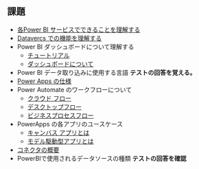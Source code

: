 ## 課題
- [各Power BI サービスでできることを理解する](https://learn.microsoft.com/ja-jp/power-bi/fundamentals/service-service-vs-desktop)
- [Datavercs での機能を理解する](https://learn.microsoft.com/ja-jp/power-apps/maker/data-platform/data-platform-intro)
- Power BI ダッシュボードについて理解する
  - [チュートリアル](https://learn.microsoft.com/ja-jp/power-bi/fundamentals/service-get-started)
  - [ダッシュボードについて](https://learn.microsoft.com/ja-jp/power-bi/fundamentals/service-basic-concepts#dashboards)
- Power BI データ取り込みに使用する言語 **テストの回答を覚える。**
- [Power Apps の仕様](https://learn.microsoft.com/ja-jp/power-apps/powerapps-overview)
- Power Automate のワークフローについて
  - [クラウド フロー](https://learn.microsoft.com/ja-jp/power-automate/overview-cloud)
  - [デスクトップフロー](https://learn.microsoft.com/ja-jp/power-automate/desktop-flows/introduction)
  - [ビジネスプロセスフロー](https://learn.microsoft.com/ja-jp/power-automate/business-process-flows-overview)
- PowerApps の各アプリのユースケース
  - [キャンバス アプリとは](https://learn.microsoft.com/ja-jp/power-apps/maker/canvas-apps/getting-started)
  - [モデル駆動型アプリとは](https://learn.microsoft.com/ja-jp/power-apps/maker/model-driven-apps/model-driven-app-overview)
- [コネクタの概要](https://learn.microsoft.com/ja-jp/connectors/connectors)
- PowerBIで使用されるデータソースの種類 **テストの回答を確認**